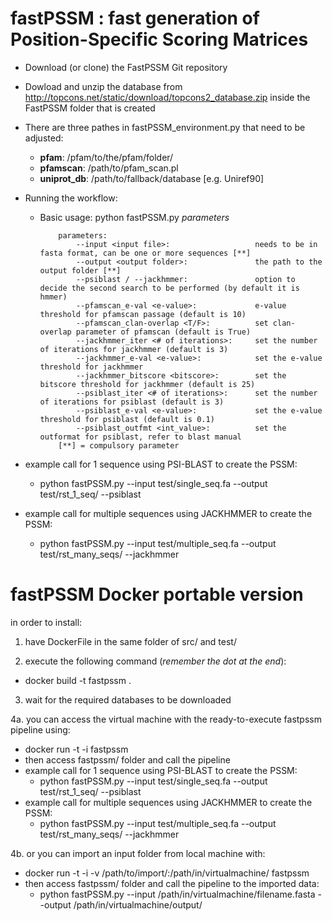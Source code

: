 # fastPSSM : fast generation of Position-Specific Scoring Matrices

- Download (or clone) the FastPSSM Git repository
- Dowload and unzip the database from http://topcons.net/static/download/topcons2_database.zip inside the FastPSSM folder that is created 
- There are three pathes in fastPSSM_environment.py that need to be adjusted:
  - **pfam**: /pfam/to/the/pfam/folder/
  - **pfamscan**: /path/to/pfam_scan.pl
  - **uniprot_db**: /path/to/fallback/database [e.g. Uniref90]

- Running the workflow:
  - Basic usage: python fastPSSM.py *parameters*

            parameters:
                --input <input file>:                   needs to be in fasta format, can be one or more sequences [**]
                --output <output folder>:               the path to the output folder [**]
                --psiblast / --jackhmmer:               option to decide the second search to be performed (by default it is hmmer)
                --pfamscan_e-val <e-value>:             e-value threshold for pfamscan passage (default is 10)
                --pfamscan_clan-overlap <T/F>:          set clan-overlap parameter of pfamscan (default is True)
                --jackhmmer_iter <# of iterations>:     set the number of iterations for jackhmmer (default is 3)
                --jackhmmer_e-val <e-value>:            set the e-value threshold for jackhmmer
                --jackhmmer_bitscore <bitscore>:        set the bitscore threshold for jackhmmer (default is 25)
                --psiblast_iter <# of iterations>:      set the number of iterations for psiblast (default is 3)
                --psiblast_e-val <e-value>:             set the e-value threshold for psiblast (default is 0.1)
                --psiblast_outfmt <int_value>:          set the outformat for psiblast, refer to blast manual
            [**] = compulsory parameter

- example call for 1 sequence using PSI-BLAST to create the PSSM:
  - python fastPSSM.py --input test/single_seq.fa --output test/rst_1_seq/ --psiblast

- example call for multiple sequences using JACKHMMER to create the PSSM:
  - python fastPSSM.py --input test/multiple_seq.fa --output test/rst_many_seqs/ --jackhmmer

# fastPSSM Docker portable version 

in order to install: 

1. have DockerFile in the same folder of src/ and test/

2. execute the following command (*remember the dot at the end*): 
  - docker build -t fastpssm .

3. wait for the required databases to be downloaded

4a. you can access the virtual machine with the ready-to-execute fastpssm pipeline using: 
  - docker run -t -i fastpssm
  - then access fastpssm/ folder and call the pipeline 
  - example call for 1 sequence using PSI-BLAST to create the PSSM:
    - python fastPSSM.py --input test/single_seq.fa --output test/rst_1_seq/ --psiblast
  - example call for multiple sequences using JACKHMMER to create the PSSM:
    - python fastPSSM.py --input test/multiple_seq.fa --output test/rst_many_seqs/ --jackhmmer

4b. or you can import an input folder from local machine with: 
  - docker run -t -i -v /path/to/import/:/path/in/virtualmachine/ fastpssm
  - then access fastpssm/ folder and call the pipeline to the imported data: 
    - python fastPSSM.py --input /path/in/virtualmachine/filename.fasta --output /path/in/virtualmachine/output/
